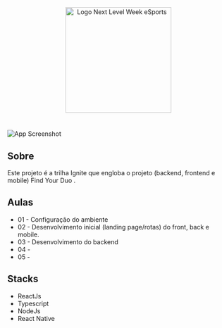 <div align=center>
  <img src="https://i.imgur.com/7jhwI1R.png" alt="Logo Next Level Week eSports" width="240px">
</div>

#

![App Screenshot](https://i.imgur.com/1ktkiuI.png)

## Sobre
Este projeto é a trilha Ignite que engloba o projeto (backend, frontend e mobile) Find Your Duo .

## Aulas
- 01 - Configuração do ambiente
- 02 - Desenvolvimento inicial (landing page/rotas) do front, back e mobile.
- 03 - Desenvolvimento do backend
- 04 -
- 05 -

## Stacks
- ReactJs
- Typescript
- NodeJs
- React Native
